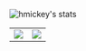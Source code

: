 ![hmickey's stats](https://badge42.herokuapp.com/api/stats/hmickey)
<table>
  <tr>
     <td valign="top"><img src="https://github-readme-stats.vercel.app/api?username=ZectorJay&show_icons=true&title_color=ffffff&icon_color=34abeb&text_color=daf7dc&bg_color=151515"/></td>
    <td valign="top"><img src="https://github-readme-stats.vercel.app/api/top-langs/?username=ZectorJay&layout=compact&show_icons=true&title_color=ffffff&icon_color=34abeb&text_color=daf7dc&bg_color=151515"/></td>

  </tr>
</table>
